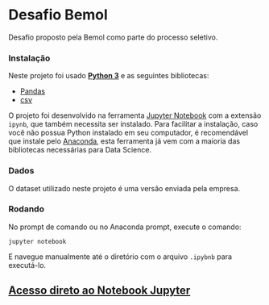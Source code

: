# Desafio Bemol

Desafio proposto pela Bemol como parte do processo seletivo.

### Instalação
Neste projeto foi usado [**Python 3**](https://www.python.org/) e as seguintes bibliotecas:
* [Pandas](https://pandas.pydata.org/)
* [csv](https://docs.python.org/3/library/csv.html)

O projeto foi desenvolvido na ferramenta [Jupyter Notebook](https://jupyter.org/) com a extensão `ipynb`, que também necessita ser instalado. Para facilitar a instalação, caso você não possua Python instalado em seu computador, é recomendável que instale pelo [Anaconda](https://www.anaconda.com/), esta ferramenta já vem com a maioria das bibliotecas necessárias para Data Science.

### Dados
O dataset utilizado neste projeto é uma versão enviada pela empresa.

### Rodando
No prompt de comando ou no Anaconda prompt, execute o comando:

`jupyter notebook`

E navegue manualmente até o diretório com o arquivo `.ipybnb` para executá-lo.

## [Acesso direto ao Notebook Jupyter](https://github.com/lucasalmeiidaa/Desafio-Bemol/blob/master/Desafio%232/solu%C3%A7%C3%A3o_desafio.ipynb) 
